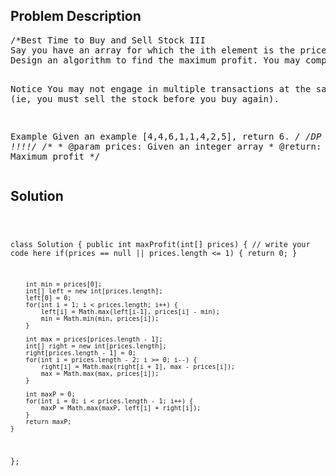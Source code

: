 <!--
<style>
  body { font-family: Arial, sans-serif; }
  .container { max-width: 100%; margin: auto; padding: 10px; }
  .comment-block { background-color: #f9f9f9; padding: 10px; border-left: 5px solid #ccc; max-width: 400px; margin: 20px; word-wrap: break-word; white-space: pre-wrap; }
  .code-block { background-color: #f4f4f4; padding: 10px; border: 1px solid #ddd; }
</style>
-->

<div class='container'>
<h2>Problem Description</h2>
<div class='comment-block'>
<pre>
/*Best Time to Buy and Sell Stock III
Say you have an array for which the ith element is the price of a given stock on day i.
Design an algorithm to find the maximum profit. You may complete at most two transactions.

Notice
You may not engage in multiple transactions at the same time (ie, you must sell the stock before you buy again).

Example
Given an example [4,4,6,1,1,4,2,5], return 6.
*/
/*DP !!!!*/
    /**
     * @param prices: Given an integer array
     * @return: Maximum profit
     */
</pre>
</div>

<h2>Solution</h2>
<div class='code-block'>
<pre><code class='language-java'>


class Solution {
    public int maxProfit(int[] prices) {
        // write your code here
        if(prices == null || prices.length <= 1) {
            return 0;
        }
        
        int min = prices[0];
        int[] left = new int[prices.length];
        left[0] = 0;
        for(int i = 1; i < prices.length; i++) {
            left[i] = Math.max(left[i-1], prices[i] - min);
            min = Math.min(min, prices[i]);
        }
        
        int max = prices[prices.length - 1];
        int[] right = new int[prices.length];
        right[prices.length - 1] = 0;
        for(int i = prices.length - 2; i >= 0; i--) {
            right[i] = Math.max(right[i + 1], max - prices[i]);
            max = Math.max(max, prices[i]);
        }
        
        int maxP = 0;
        for(int i = 0; i < prices.length - 1; i++) {
            maxP = Math.max(maxP, left[i] + right[i]);
        }
        return maxP;
    }
};
</code></pre>
</div>
</div>
